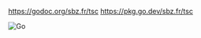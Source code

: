 https://godoc.org/sbz.fr/tsc
https://pkg.go.dev/sbz.fr/tsc

![Go](https://github.com/batmac/tsc/workflows/Go/badge.svg)
